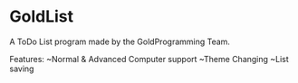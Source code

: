 GoldList
===========

A ToDo List program made by the GoldProgramming Team.

Features:
~Normal & Advanced Computer support
~Theme Changing
~List saving
